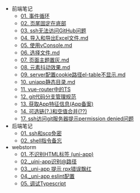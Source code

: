 - 前端笔记
  - [01. 事件循环](fe/01_事件循环.md)
  - [02. 页尾固定在底部](fe/02_页尾固定在底部.md)
  - [03. ssh无法访问GitHub问题](fe/03_ssh无法访问GitHub问题.md)
  - [04. 导入和导出Excel文件.md](fe/04_导入和导出Excel文件.md)
  - [05. 使用vConsole.md](fe/05_使用vConsole.md)
  - [06. 选择文件.md](fe/06_选择文件.md)
  - [07. 页面主题置灰.md](fe/07_页面主题置灰.md)
  - [08. 元素抖动效果.md](fe/08_元素抖动效果.md)
  - [09. server配置cookie路径el-table不显示.md](fe/09_server配置cookie路径el-table不显示.md)
  - [10. uniapp静态目录.md](fe/10_uniapp静态目录.md)
  - [11. vue-router中的TS](fe/11_vue-router中的TS.md)
  - [12. git代码分支管理规范](fe/12_git代码分支管理规范.md)
  - [13. 获取App特征信息(App备案)](fe/13_获取App特征信息(App备案).md)
  - [14. 可选链(?.)和空值合并(??)](fe/14_可选链和空值合并.md)
  - [17. ssh访问git服务器提示permission denied问题](fe/17_macOSVenture和Windows的ssh无法访问git服务器,解决permissiondenied问题.md)
- 后端笔记
  - [01. ssh和scp免密](server/01_ssh免密登录scp拷贝文件.md)
  - [02. shell指令备忘](server/02_shell指令备忘.md)
- webstorm
    - [01. 不识别HTML标签 (uni-app)](webstorm/01_不识别HTML标签%20(uni-app).md)
    - [02._uini-app识别@路径](webstorm/02_uini-app识别@路径.md)
    - [03._uni-app 提示 rpx错误飘红](webstorm/03_uni-app提示rpx错误飘红.md)
    - [04._uni-app eslint配置](webstorm/04_uni-app%20eslint配置.md)
    - [05. 调试Typescript](webstorm/05_调试Typescript.md)

